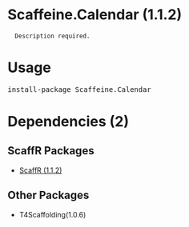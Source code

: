﻿Scaffeine.Calendar (1.1.2)
======

      Description required.
    
Usage
======
<pre>install-package Scaffeine.Calendar</pre>
Dependencies (2)
=====

ScaffR Packages
------
* [ScaffR (1.1.2)](https://github.com/wcpro/ScaffR/tree/master/src/ScaffR)

Other Packages
------
* T4Scaffolding(1.0.6)
